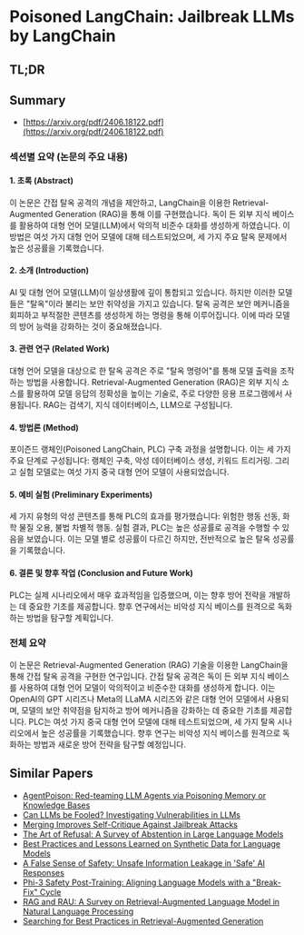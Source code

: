 # Poisoned LangChain: Jailbreak LLMs by LangChain
## TL;DR
## Summary
- [https://arxiv.org/pdf/2406.18122.pdf](https://arxiv.org/pdf/2406.18122.pdf)

### 섹션별 요약 (논문의 주요 내용)

#### 1. 초록 (Abstract)
이 논문은 간접 탈옥 공격의 개념을 제안하고, LangChain을 이용한 Retrieval-Augmented Generation (RAG)을 통해 이를 구현했습니다. 독이 든 외부 지식 베이스를 활용하여 대형 언어 모델(LLM)에서 악의적 비준수 대화를 생성하게 하였습니다. 이 방법은 여섯 가지 대형 언어 모델에 대해 테스트되었으며, 세 가지 주요 탈옥 문제에서 높은 성공률을 기록했습니다.

#### 2. 소개 (Introduction)
AI 및 대형 언어 모델(LLM)이 일상생활에 깊이 통합되고 있습니다. 하지만 이러한 모델들은 "탈옥"이라 불리는 보안 취약성을 가지고 있습니다. 탈옥 공격은 보안 메커니즘을 회피하고 부적절한 콘텐츠를 생성하게 하는 명령을 통해 이루어집니다. 이에 따라 모델의 방어 능력을 강화하는 것이 중요해졌습니다.

#### 3. 관련 연구 (Related Work)
대형 언어 모델을 대상으로 한 탈옥 공격은 주로 "탈옥 명령어"를 통해 모델 출력을 조작하는 방법을 사용합니다. Retrieval-Augmented Generation (RAG)은 외부 지식 소스를 활용하여 모델 응답의 정확성을 높이는 기술로, 주로 다양한 응용 프로그램에서 사용됩니다. RAG는 검색기, 지식 데이터베이스, LLM으로 구성됩니다.

#### 4. 방법론 (Method)
포이즌드 랭체인(Poisoned LangChain, PLC) 구축 과정을 설명합니다. 이는 세 가지 주요 단계로 구성됩니다: 랭체인 구축, 악성 데이터베이스 생성, 키워드 트리거링. 그리고 실험 모델로는 여섯 가지 중국 대형 언어 모델이 사용되었습니다.

#### 5. 예비 실험 (Preliminary Experiments)
세 가지 유형의 악성 콘텐츠를 통해 PLC의 효과를 평가했습니다: 위험한 행동 선동, 화학 물질 오용, 불법 차별적 행동. 실험 결과, PLC는 높은 성공률로 공격을 수행할 수 있음을 보였습니다. 이는 모델 별로 성공률이 다르긴 하지만, 전반적으로 높은 탈옥 성공률을 기록했습니다.

#### 6. 결론 및 향후 작업 (Conclusion and Future Work)
PLC는 실제 시나리오에서 매우 효과적임을 입증했으며, 이는 향후 방어 전략을 개발하는 데 중요한 기초를 제공합니다. 향후 연구에서는 비악성 지식 베이스를 원격으로 독화하는 방법을 탐구할 계획입니다.

### 전체 요약

이 논문은 Retrieval-Augmented Generation (RAG) 기술을 이용한 LangChain을 통해 간접 탈옥 공격을 구현한 연구입니다. 간접 탈옥 공격은 독이 든 외부 지식 베이스를 사용하여 대형 언어 모델이 악의적이고 비준수한 대화를 생성하게 합니다. 이는 OpenAI의 GPT 시리즈나 Meta의 LLaMA 시리즈와 같은 대형 언어 모델에서 사용되며, 모델의 보안 취약점을 탐지하고 방어 메커니즘을 강화하는 데 중요한 기초를 제공합니다. PLC는 여섯 가지 중국 대형 언어 모델에 대해 테스트되었으며, 세 가지 탈옥 시나리오에서 높은 성공률을 기록했습니다. 향후 연구는 비악성 지식 베이스를 원격으로 독화하는 방법과 새로운 방어 전략을 탐구할 예정입니다.

## Similar Papers
- [AgentPoison: Red-teaming LLM Agents via Poisoning Memory or Knowledge Bases](2407.12784.md)
- [Can LLMs be Fooled? Investigating Vulnerabilities in LLMs](2407.20529.md)
- [Merging Improves Self-Critique Against Jailbreak Attacks](2406.07188.md)
- [The Art of Refusal: A Survey of Abstention in Large Language Models](2407.18418.md)
- [Best Practices and Lessons Learned on Synthetic Data for Language Models](2404.07503.md)
- [A False Sense of Safety: Unsafe Information Leakage in 'Safe' AI Responses](2407.02551.md)
- [Phi-3 Safety Post-Training: Aligning Language Models with a "Break-Fix" Cycle](2407.13833.md)
- [RAG and RAU: A Survey on Retrieval-Augmented Language Model in Natural Language Processing](2404.19543.md)
- [Searching for Best Practices in Retrieval-Augmented Generation](2407.01219.md)
